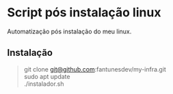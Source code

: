 # Script pós instalação linux

Automatização pós instalação do meu linux.

## Instalação

> git clone git@github.com:fantunesdev/my-infra.git  
> sudo apt update  
> ./instalador.sh
